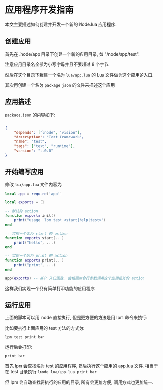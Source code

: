 # 应用程序开发指南


本文主要描述如何创建并开发一个新的 Node.lua 应用程序.

## 创建应用

首先在 /node/app 目录下创建一个新的应用目录, 如 "/node/app/test".

注意应用目录名全部为小写字母并且不要超过 8 个字节.

然后在这个目录下新建一个名为 `lua/app.lua`  的 Lua 文件做为这个应用的入口.

其次再创建一个名为 `package.json` 的文件来描述这个应用

## 应用描述

`package.json` 的内容如下:

```json

{
    "depends": ["lnode", "vision"],
    "description": "Test Framework",
    "name": "test",
    "tags": ["test", "runtime"],
    "version": "1.0.0"
}

```

## 开始编写应用

修改 `lua/app.lua` 文件内容为:

```lua
local app = require('app')

local exports = {}

-- 默认的 action
function exports.init()
    print("usage: lpm test <start|help|test>")
end

-- 实现一个名为 start 的 action
function exports.start(...)
    print("hello", ...)
end

-- 实现一个名为 print 的 action
function exports.print(...)
    print("print", ...)
end

app(exports) -- APP 入口函数, 会根据命令行参数调用这个应用相关的 action

```

这样我们实现一个只有简单打印功能的应用程序

## 运行应用

上面的脚本可以用 lnode 直接执行, 但是更方便的方法是用 lpm 命令来执行:

比如要执行上面应用的 test 方法的方式为:

`lpm test print bar`

运行后会打印:

`print bar`

首先 lpm 会查找名为 test 的应用程序, 然后执行这个应用的 app.lua 文件, 相当于在 
test 目录执行 `lnode lua/app.lua print bar`

但 lpm 会自动查找要执行的应用的目录, 所有会更加方便, 调用方式也更加统一.
